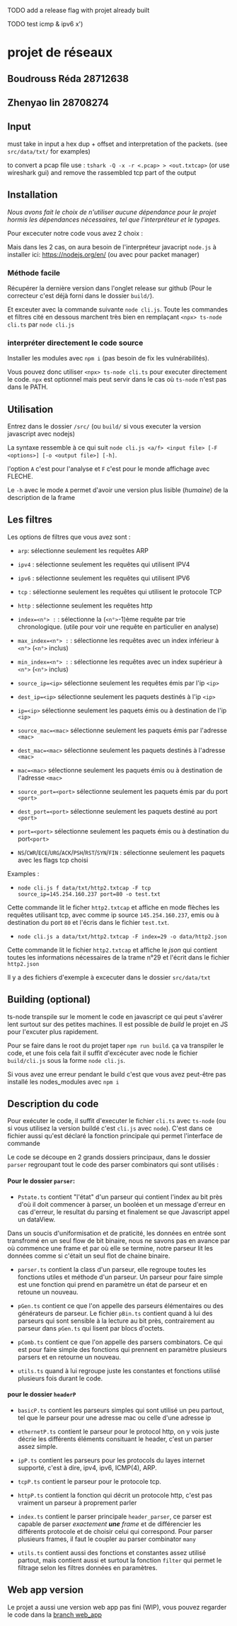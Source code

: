 TODO add a release flag with projet already built

TODO test icmp & ipv6 x')

# projet de réseaux

## Boudrouss Réda 28712638

## Zhenyao lin 28708274

## Input

must take in input a hex dup + offset and interpretation of the packets. (see `src/data/txt/` for examples)

to convert a pcap file use : `tshark -Q -x -r <.pcap> > <out.txtcap>` (or use wireshark gui)
and remove the rassembled tcp part of the output

## Installation

_Nous avons fait le choix de n'utiliser aucune dépendance pour le projet hormis les dépendances nécessaires, tel que l'interpréteur et le typages._

Pour excecuter notre code vous avez 2 choix :

Mais dans les 2 cas, on aura besoin de l'interpréteur javacript `node.js` à installer ici: https://nodejs.org/en/ (ou avec pour packet manager)

### Méthode facile

Récupérer la dernière version dans l'onglet release sur github (Pour le correcteur c'est déjà forni dans le dossier `build/`).

Et exceuter avec la commande suivante `node cli.js`. Toute les commandes et filtres cité en dessous marchent très bien en remplaçant `<npx> ts-node cli.ts` par `node cli.js`

### interpréter directement le code source

Installer les modules avec `npm i` (pas besoin de fix les vulnérabilités).

Vous pouvez donc utiliser `<npx> ts-node cli.ts` pour executer directement le code. `npx` est optionnel mais peut servir dans le cas où `ts-node` n'est pas dans le PATH.

## Utilisation

Entrez dans le dossier `/src/` (ou `build/` si vous executer la version javascript avec nodejs)

La syntaxe ressemble à ce qui suit `node cli.js <a/f> <input file> [-F <options>] [-o <output file>] [-h]`.

l'option `A` c'est pour l'analyse et `F` c'est pour le monde affichage avec FLECHE.

Le `-h` avec le mode `A` permet d'avoir une version plus lisible (_humaine_) de la description de la frame

## Les filtres

Les options de filtres que vous avez sont :

- `arp`: sélectionne seulement les requêtes ARP

- `ipv4` : sélectionne seulement les requêtes qui utilisent IPV4

- `ipv6` : sélectionne seulement les requêtes qui utilisent IPV6

- `tcp` : sélectionne seulement les requêtes qui utilisent le protocole TCP

- `http` : sélectionne seulement les requêtes http

- `index=<n°> :` : sélectionne la (`<n°>`-1)ème requête par trie chronologique. (utile pour voir une requête en particulier en analyse)

- `max_index=<n°> :` : sélectionne les requêtes avec un index inférieur à `<n°>` (`<n°>` inclus)

- `min_index=<n°> :` : sélectionne les requêtes avec un index supérieur à `<n°>` (`<n°>` inclus)

- `source_ip=<ip>` sélectionne seulement les requêtes émis par l'ip `<ip>`

- `dest_ip=<ip>` sélectionne seulement les paquets destinés à l'ip `<ip>`

- `ip=<ip>` sélectionne seulement les paquets émis ou à destination de l'ip `<ip>`

- `source_mac=<mac>` sélectionne seulement les paquets émis par l'adresse `<mac>`

- `dest_mac=<mac>` sélectionne seulement les paquets destinés à l'adresse `<mac>`

- `mac=<mac>` sélectionne seulement les paquets émis ou à destination de l'adresse `<mac>`

- `source_port=<port>` sélectionne seulement les paquets émis par du port `<port>`

- `dest_port=<port>` sélectionne seulement les paquets destiné au port `<port>`

- `port=<port>` sélectionne seulement les paquets émis ou à destination du port`<port>`

- `NS`/`CWR`/`ECE`/`URG`/`ACK`/`PSH`/`RST`/`SYN`/`FIN` : sélectionne seulement les paquets avec les flags tcp choisi

Examples :

- `node cli.js f data/txt/http2.txtcap -F tcp source_ip=145.254.160.237 port=80 -o test.txt`

Cette commande lit le ficher `http2.txtcap` et affiche en mode flèches les requêtes utilisant tcp, avec comme ip source `145.254.160.237`, emis ou à destination du port `80` et l'écris dans le fichier `test.txt`.

- `node cli.js a data/txt/http2.txtcap -F index=29 -o data/http2.json`

Cette commande lit le fichier `http2.txtcap` et affiche le _json_ qui contient toutes les informations nécessaires de la trame n°29 et l'écrit dans le fichier `http2.json`

Il y a des fichiers d'exemple à excecuter dans le dossier `src/data/txt`

## Building (optional)

ts-node transpile sur le moment le code en javascript ce qui peut s'avérer lent surtout sur des petites machines. Il est possible de _build_ le projet en JS pour l'excuter plus rapidement.

Pour se faire dans le root du projet taper `npm run build`. ça va transpiler le code, et une fois cela fait il suffit d'excécuter avec node le fichier `build/cli.js` sous la forme `node cli.js`.

Si vous avez une erreur pendant le build c'est que vous avez peut-être pas installé les nodes_modules avec `npm i`

## Description du code

Pour exécuter le code, il suffit d'executer le fichier `cli.ts` avec `ts-node` (ou si vous utilisez la version buildé c'est `cli.js` avec `node`). C'est dans ce fichier aussi qu'est déclaré la fonction principale qui permet l'interface de commande

Le code se découpe en 2 grands dossiers principaux, dans le dossier `parser` regroupant tout le code des parser combinators qui sont utilisés :

#### Pour le dossier `parser`:

- `Pstate.ts` contient "l'état" d'un parseur qui contient l'index au bit près d'où il doit commencer à parser, un booléen et un message d'erreur en cas d'erreur, le resultat du parsing et finalement se que Javascript appel un dataView.

Dans un soucis d'uniformisation et de praticité, les données en entrée sont transfromé en un seul flow de bit binaire, nous ne savons pas en avance par où commence une frame et par où elle se termine, notre parseur lit les données comme si c'était un seul flot de chaine binaire.

- `parser.ts` contient la class d'un parseur, elle regroupe toutes les fonctions utiles et méthode d'un parseur. Un parseur pour faire simple est une fonction qui prend en paramètre un état de parseur et en retoune un nouveau.

- `pGen.ts` contient ce que l'on appelle des parseurs élémentaires ou des générateurs de parseur. Le fichier `pBin.ts` contient quand à lui des parseurs qui sont sensible à la lecture au bit près, contrairement au parseur dans `pGen.ts` qui lisent par blocs d'octets.

- `pComb.ts` contient ce que l'on appelle des parsers combinators. Ce qui est pour faire simple des fonctions qui prennent en paramètre plusieurs parsers et en retourne un nouveau.

- `utils.ts` quand à lui regroupe juste les constantes et fonctions utilisé plusieurs fois durant le code.

#### pour le dossier `headerP`

- `basicP.ts` contient les parseurs simples qui sont utilisé un peu partout, tel que le parseur pour une adresse mac ou celle d'une adresse ip

- `ethernetP.ts` contient le parseur pour le protocol http, on y vois juste décrie les différents éléments consituant le header, c'est un parser assez simple.

- `ipP.ts` contient les parseurs pour les protocols du layes internet supporté, c'est à dire, ipv4, ipv6, ICMP(4), ARP.

- `tcpP.ts` contient le parseur pour le protocole tcp.

- `httpP.ts` contient la fonction qui décrit un protocole http, c'est pas vraiment un parseur à proprement parler

- `index.ts` contient le parser principale `header_parser`, ce parser est capable de parser _exactement **une** frame_ et de différencier les différents protocole et de choisir celui qui correspond. Pour parser plusieurs frames, il faut le coupler au parser combinator `many`

- `utils.ts` contient aussi des fonctions et constantes assez utilisé partout, mais contient aussi et surtout la fonction `filter` qui permet le filtrage selon les filtres données en paramètres.

## Web app version

Le projet a aussi une version web app pas fini (WIP), vous pouvez regarder le code dans la [branch web_app](https://github.com/rboudrouss/request_parser/tree/webapp)
